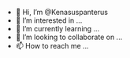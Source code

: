 - 👋 Hi, I’m @Kenasuspanterus
- 👀 I’m interested in ...
- 🌱 I’m currently learning ...
- 💞️ I’m looking to collaborate on ...
- 📫 How to reach me ...

<!---
Kenasuspanterus/Kenasuspanterus is a ✨ special ✨ repository because its `README.md` (this file) appears on your GitHub profile.
You can click the Preview link to take a look at your changes.
--->
